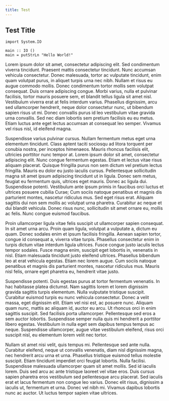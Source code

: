 ```yaml
---
title: Test
---
```


## Test Title

~~~~~{.haskell}
import System.IO

main :: IO ()
main = putStrLn "Hello World!"
~~~~~

Lorem ipsum dolor sit amet, consectetur adipiscing elit. Sed condimentum
viverra tincidunt. Praesent mattis consectetur tincidunt. Nunc accumsan
vehicula consectetur. Donec malesuada, tortor ac vulputate tincidunt, enim
quam volutpat purus, in aliquet turpis urna nec nibh. Nullam et risus eu augue
commodo mollis. Donec condimentum tortor mollis sem volutpat consequat. Duis
ornare adipiscing congue. Morbi varius, nulla et pulvinar facilisis, tortor
mauris posuere sem, et blandit tellus ligula sit amet nisl. Vestibulum viverra
erat at felis interdum varius. Phasellus dignissim, arcu sed ullamcorper
hendrerit, neque dolor consectetur nunc, ut bibendum sapien risus ut mi. Donec
convallis purus id leo vestibulum vitae gravida urna convallis. Sed nec diam
lobortis sem pretium facilisis eu eu metus. Etiam luctus ante eget lectus
accumsan at consequat leo semper. Vivamus vel risus nisl, id eleifend magna.

Suspendisse varius pulvinar cursus. Nullam fermentum metus eget urna elementum
tincidunt. Class aptent taciti sociosqu ad litora torquent per conubia nostra,
per inceptos himenaeos. Mauris rhoncus facilisis elit, ultricies porttitor
nunc tempor at. Lorem ipsum dolor sit amet, consectetur adipiscing elit. Nunc
congue fermentum egestas. Etiam et lectus vitae risus aliquam
placerat. Quisque fringilla purus non sem dictum vel pretium lectus
fringilla. Mauris eu dolor eu justo iaculis cursus. Pellentesque sollicitudin
magna sit amet ipsum adipiscing tincidunt ut in ligula. Donec sem metus,
feugiat eu fermentum quis, ultrices eget mauris. Donec ac ligula
dui. Suspendisse potenti. Vestibulum ante ipsum primis in faucibus orci luctus
et ultrices posuere cubilia Curae; Cum sociis natoque penatibus et magnis dis
parturient montes, nascetur ridiculus mus. Sed eget risus erat. Aliquam
sagittis dui non sem mollis ac volutpat urna pharetra. Curabitur ac neque et
dui blandit vehicula. Donec risus nunc, sollicitudin sit amet ornare eu,
mollis ac felis. Nunc congue euismod faucibus.

Proin ullamcorper ligula vitae felis suscipit ut ullamcorper sapien
consequat. In sit amet urna arcu. Proin quam ligula, volutpat a vulputate a,
dictum eu quam. Donec sodales enim et ipsum facilisis fringilla. Aenean sapien
tortor, congue id consequat a, viverra vitae turpis. Phasellus consectetur
enim in turpis dictum vitae interdum ligula ultrices. Fusce congue justo
iaculis lectus tempor sodales. Fusce magna enim, suscipit eget lobortis in,
venenatis in nisl. Etiam malesuada tincidunt justo eleifend
ultrices. Phasellus bibendum leo at erat vehicula egestas. Etiam nec lorem
augue. Cum sociis natoque penatibus et magnis dis parturient montes, nascetur
ridiculus mus. Mauris nisl felis, ornare eget pharetra eu, hendrerit vitae
justo.

Suspendisse potenti. Duis egestas purus at tortor fermentum venenatis. In hac
habitasse platea dictumst. Nam sagittis lorem et lorem dignissim gravida
sagittis turpis elementum. Nulla vulputate tristique suscipit. Curabitur
euismod turpis eu nunc vehicula consectetur. Donec a velit massa, eget
dignissim elit. Etiam vel nisi est, ac posuere nunc. Aliquam quam nunc, mattis
ac aliquam id, auctor eu arcu. Ut rhoncus orci in enim sagittis suscipit. Sed
facilisis porta ullamcorper. Pellentesque sed eros a sem auctor
lobortis. Suspendisse semper nulla quis mi hendrerit a porttitor libero
egestas. Vestibulum in nulla eget sem dapibus tempus tempus ac
neque. Suspendisse ullamcorper, augue vitae vestibulum eleifend, risus orci
suscipit nisl, eu elementum lorem velit nec tortor.

Nullam sit amet nisi velit, quis tempus mi. Pellentesque sed ante
nulla. Curabitur eleifend, neque ut convallis venenatis, diam nisl dignissim
magna, nec hendrerit arcu urna et urna. Phasellus tristique euismod tellus
molestie suscipit. Etiam tincidunt imperdiet orci feugiat lobortis. Nulla
facilisi. Suspendisse malesuada ullamcorper quam sit amet mollis. Sed id
iaculis lorem. Duis sed arcu ac ante tristique laoreet vel vitae eros. Duis
cursus sapien pharetra eros vestibulum sed pellentesque arcu placerat. Sed
iaculis erat et lacus fermentum non congue leo varius. Donec elit risus,
dignissim a iaculis ut, fermentum et urna. Donec vel nibh mi. Vivamus dapibus
lobortis nunc ac auctor. Ut luctus tempor sapien vitae ultrices.
